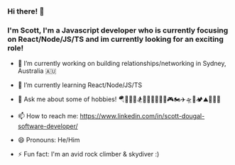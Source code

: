 ### Hi there! 👋

###  I'm Scott, I'm a Javascript developer who is currently focusing on React/Node/JS/TS and im currently looking for an exciting role!

<!--
**CodeScott00/CodeScott00** is a ✨ _special_ ✨ repository because its `README.md` (this file) appears on your GitHub profile.

Here are some ideas to get you started:
-->
- 🔭 I’m currently working on building relationships/networking in Sydney, Australia 🇦🇺
- 🌱 I’m currently learning React/Node/JS/TS

- 💬 Ask me about some of hobbies! 🪂👨‍💻🎣🏂🏋️‍♀️🧘‍♂️🧗‍♂️🎮🏍✈️🛸🚤🏕⛰🔧🏴‍☠️
- 📫 How to reach me: https://www.linkedin.com/in/scott-dougal-software-developer/
- 😄 Pronouns: He/Him
- ⚡ Fun fact: I'm an avid rock climber & skydiver :)


